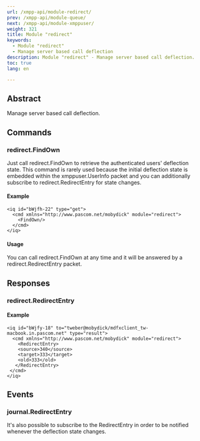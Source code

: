 ```yaml
---
url: /xmpp-api/module-redirect/
prev: /xmpp-api/module-queue/
next: /xmpp-api/module-xmppuser/
weight: 321
title: Module "redirect"
keywords: 
  - Module "redirect"
  - Manage server based call deflection
description: Module "redirect" - Manage server based call deflection.
toc: true
lang: en

---
```


## Abstract
Manage server based call deflection.


## Commands

### redirect.FindOwn
Just call redirect.FindOwn to retrieve the authenticated users' deflection state. This command is rarely used because the initial deflection state is embedded within the xmppuser.UserInfo packet and you can additionally subscribe to redirect.RedirectEntry for state changes.

#### Example

    <iq id="bWjfh-22" type="get">
      <cmd xmlns="http://www.pascom.net/mobydick" module="redirect">
        <FindOwn/>
      </cmd>
    </iq>

#### Usage
You can call redirect.FindOwn at any time and it will be answered by a redirect.RedirectEntry packet.

## Responses
### redirect.RedirectEntry

#### Example
    <iq id="bWjfy-18" to="tweber@mobydick/mdfxclient_tw-macbook.in.pascom.net" type="result">
      <cmd xmlns="http://www.pascom.net/mobydick" module="redirect">
        <RedirectEntry>
        <source>340</source>
        <target>333</target>
        <old>333</old>
       </RedirectEntry>
     </cmd>
    </iq>
## Events

### journal.RedirectEntry
It's also possible to subscribe to the RedirectEntry in order to be notified whenever the deflection state changes.